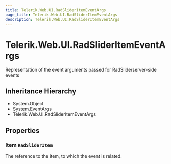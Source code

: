 ```yaml
---
title: Telerik.Web.UI.RadSliderItemEventArgs
page_title: Telerik.Web.UI.RadSliderItemEventArgs
description: Telerik.Web.UI.RadSliderItemEventArgs
---
```


# Telerik.Web.UI.RadSliderItemEventArgs

Representation of the event arguments passed for RadSliderserver-side events

## Inheritance Hierarchy

* System.Object
* System.EventArgs
* Telerik.Web.UI.RadSliderItemEventArgs

## Properties

###  Item `RadSliderItem`

The reference to the item, to which the event is related.

